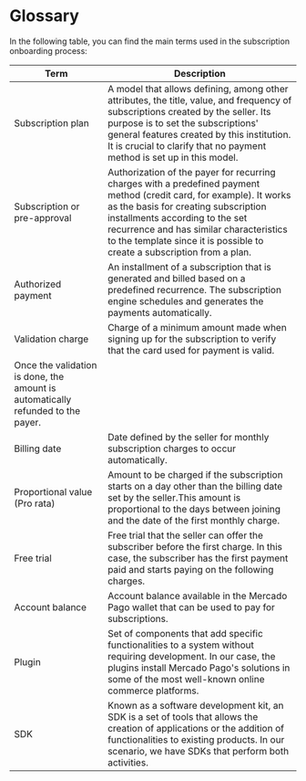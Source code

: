 # Glossary

In the following table, you can find the main terms used in the subscription onboarding process:

| Term | Description |
|---|---|
| Subscription plan | A model that allows defining, among other attributes, the title, value, and frequency of subscriptions created by the seller. Its purpose is to set the subscriptions' general features created by this institution. It is crucial to clarify that no payment method is set up in this model. |
| Subscription or pre-approval | Authorization of the payer for recurring charges with a predefined payment method (credit card, for example). It works as the basis for creating subscription installments according to the set recurrence and has similar characteristics to the template since it is possible to create a subscription from a plan.|
| Authorized payment | An installment of a subscription that is generated and billed based on a predefined recurrence. The subscription engine schedules and generates the payments automatically. |
| Validation charge | Charge of a minimum amount made when signing up for the subscription to verify that the card used for payment is valid.
Once the validation is done, the amount is automatically refunded to the payer. |
| Billing date | Date defined by the seller for monthly subscription charges to occur automatically. |
| Proportional value (Pro rata) | Amount to be charged if the subscription starts on a day other than the billing date set by the seller.This amount is proportional to the days between joining and the date of the first monthly charge. |
| Free trial | Free trial that the seller can offer the subscriber before the first charge. In this case, the subscriber has the first payment paid and starts paying on the following charges. |
| Account balance |Account balance available in the Mercado Pago wallet that can be used to pay for subscriptions. |
| Plugin | Set of components that add specific functionalities to a system without requiring development. In our case, the plugins install Mercado Pago's solutions in some of the most well-known online commerce platforms. |
| SDK |  Known as a software development kit, an SDK is a set of tools that allows the creation of applications or the addition of functionalities to existing products. In our scenario, we have SDKs that perform both activities. |

